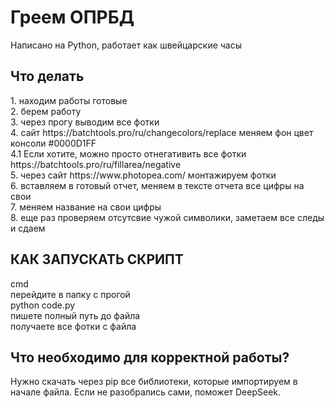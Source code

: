 <h1>Греем ОПРБД</h1>

Написано на Python, работает как швейцарские часы

<h2>Что делать</h2>
1. находим работы готовые <br>
2. берем работу <br>
3. через прогу выводим все фотки <br>
4. сайт https://batchtools.pro/ru/changecolors/replace меняем фон цвет консоли #0000D1FF <br>
4.1 Если хотите, можно просто отнегативить все фотки https://batchtools.pro/ru/fillarea/negative <br>
5. через сайт https://www.photopea.com/ монтажируем фотки<br>
6. вставляем в готовый отчет, меняем в тексте отчета все цифры на свои<br>
7. меняем название на свои цифры<br>
8. еще раз проверяем отсутсвие чужой символики, заметаем все следы и сдаем<br>


<h2>КАК ЗАПУСКАТЬ СКРИПТ</h2>
cmd<br>
перейдите в папку с прогой<br>
python code.py<br>
пишете полный путь до файла<br>
получаете все фотки с файла<br>

<h2>Что необходимо для корректной работы?</h2>
Нужно скачать через pip все библиотеки, которые импортируем в начале файла. Если не разобрались сами, поможет DeepSeek.
